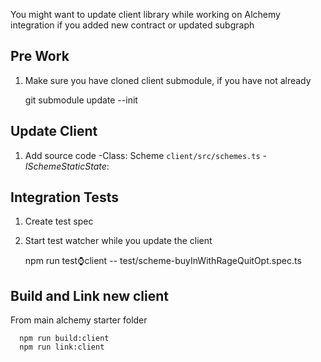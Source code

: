 You might want to update client library while working on Alchemy integration if you added new contract or updated subgraph

## Pre Work

  1. Make sure you have cloned client submodule, if you have not already

        git submodule update --init
  
## Update Client
  1. Add source code
    -Class: Scheme `client/src/schemes.ts`
    - *ISchemeStaticState*:

## Integration Tests
  1. Create test spec
  2. Start test watcher while you update the client

        npm run test:watch:client -- test/scheme-buyInWithRageQuitOpt.spec.ts

## Build and Link new client
    
From main alchemy starter folder

      npm run build:client
      npm run link:client

